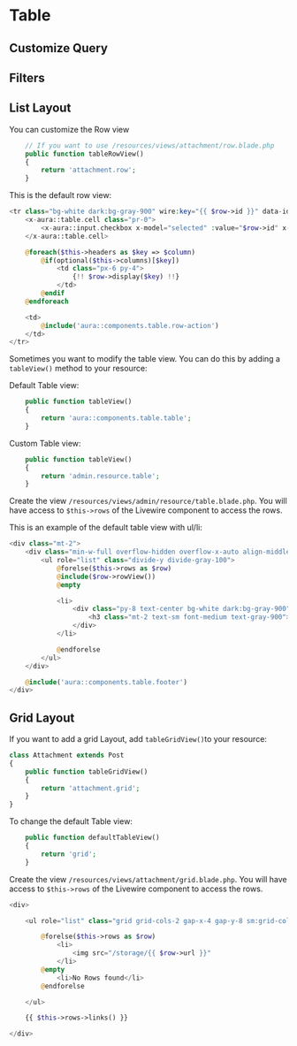 # Table

## Customize Query

## Filters

## List Layout

You can customize the Row view

```php
    // If you want to use /resources/views/attachment/row.blade.php
    public function tableRowView()
    {
        return 'attachment.row';
    }
```

This is the default row view:

```php
<tr class="bg-white dark:bg-gray-900" wire:key="{{ $row->id }}" data-id="{{ $row->id }}">
    <x-aura::table.cell class="pr-0">
        <x-aura::input.checkbox x-model="selected" :value="$row->id" x-on:click="toggleRow($event, {{ $row->id }})" />
    </x-aura::table.cell>

    @foreach($this->headers as $key => $column)
        @if(optional($this->columns)[$key])
            <td class="px-6 py-4">
                {!! $row->display($key) !!}
            </td>
        @endif
    @endforeach

    <td>
        @include('aura::components.table.row-action')
    </td>
</tr>

```

Sometimes you want to modify the table view. You can do this by adding a `tableView()` method to your resource:

Default Table view:
```php
    public function tableView()
    {
        return 'aura::components.table.table';
    }
```

Custom Table view:

```php
    public function tableView()
    {
        return 'admin.resource.table';
    }
```

Create the view `/resources/views/admin/resource/table.blade.php`. You will have access to `$this->rows` of the Livewire component to access the rows. 

This is an example of the default table view with ul/li:

```php
<div class="mt-2">
    <div class="min-w-full overflow-hidden overflow-x-auto align-middle border border-gray-400/30 sm:rounded-lg dark:border-gray-700 px-4">
        <ul role="list" class="divide-y divide-gray-100">
            @forelse($this->rows as $row)
            @include($row->rowView())
            @empty

            <li>
                <div class="py-8 text-center bg-white dark:bg-gray-900">
                    <h3 class="mt-2 text-sm font-medium text-gray-900">No entries available</h3>
                </div>
            </li>

            @endforelse
        </ul>
    </div>

    @include('aura::components.table.footer')
</div>
```


## Grid Layout
If you want to add a grid Layout, add `tableGridView()`to your resource:
```php
class Attachment extends Post
{
    public function tableGridView()
    {
        return 'attachment.grid';
    }
}
```

To change the default Table view:

```php
    public function defaultTableView()
    {
        return 'grid';
    }
```

Create the view `/resources/views/attachment/grid.blade.php`. You will have access to `$this->rows` of the Livewire component to access the rows. 

```php
<div>

    <ul role="list" class="grid grid-cols-2 gap-x-4 gap-y-8 sm:grid-cols-3 sm:gap-x-6 lg:grid-cols-4 xl:gap-x-8">

        @forelse($this->rows as $row)
            <li>
                <img src="/storage/{{ $row->url }}"
            </li>
        @empty
            <li>No Rows found</li>
        @endforelse

    </ul>

    {{ $this->rows->links() }}

</div>

```
